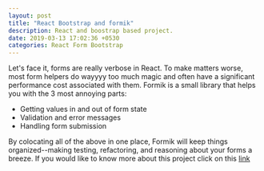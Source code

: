 ```yaml
---
layout: post
title: "React Bootstrap and formik"
description: React and boostrap based project.
date: 2019-03-13 17:02:36 +0530
categories: React Form Bootstrap
---
```


Let's face it, forms are really verbose in React. To make matters worse, most form helpers do wayyyy too much magic and often have a significant performance cost associated with them. Formik is a small library that helps you with the 3 most annoying parts:

- Getting values in and out of form state
- Validation and error messages
- Handling form submission

By colocating all of the above in one place, Formik will keep things organized--making testing, refactoring, and reasoning about your forms a breeze.
If you would like to know more about this project click on this [link](https://github.com/tandavala/react-bootstrap-formik)
